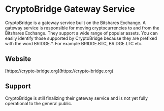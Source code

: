 # CryptoBridge Gateway Service

CryptoBridge is a gateway service built on the Bitshares Exchange. A gateway service is responsible for moving cryptocurrencies to and from the Bitshares Exchange. They support a wide range of popular assets. You can easily identify those supported by CryptoBridge because they are prefixed with the word BRIDGE.*. For example BRIDGE.BTC, BRIDGE.LTC etc.

## Website
[https://crypto-bridge.org](https://crypto-bridge.org)

## Support
CryptoBridge is still finalizing their gateway service and is not yet fully operational to the general public.